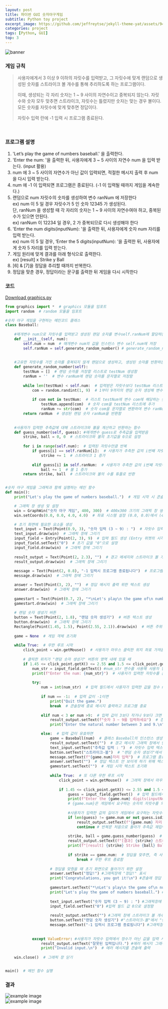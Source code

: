 ```yaml
---
layout: post
title: 파이썬 GUI 숫자야구게임
subtitle: Python toy project
excerpt_image: https://github.com/jeffreytse/jekyll-theme-yat/assets/9413601/2ed22d49-90b1-4f7e-8e8f-b77b21dee505
categories: project
tags: [Python, GUI] 
top: 3
---
```


![banner](https://github.com/jeffreytse/jekyll-theme-yat/assets/9413601/2ed22d49-90b1-4f7e-8e8f-b77b21dee505)


### 게임 규칙 ###

<!-- * **게임 규칙** -->

> 사용자에게서 3 이상 9 이하의 자릿수를 입력받고, 그 자릿수에 맞게 랜덤으로 생성된 숫자를 스트라이크 볼 개수를 통해 추리하도록 하는 프로그램이다. 
>
> 이때, 생성되는 각 자리 숫자는 1 ~ 9 사이의 자연수이고 중복되지 않는다.
  자릿수와 숫자 모두 맞추면 스트라이크, 자릿수는 틀렸지만 숫자는 맞는 경우 볼이다.
  모든 숫자를 자릿수에 맞게 맞추면 정답이다.
>
> 자릿수 입력 란에 -1 입력 시 프로그램 종료된다.

<!-- Paragraphs are separated by a blank line. -->

<!-- 2nd paragraph. *Italic*, **bold**, and `monospace`. Itemized lists
look like: -->
<br>

### 프로그램 설명 ###

1. 'Let’s play the game of numbers baseball.' 을 출력한다.  
2. 'Enter the num: '을 출력한 뒤, 사용자에게 3 ~ 5 사이의 자연수 num 을 입력 받는다. (input 활용)  
3. num 에 3 ~ 5 사이의 자연수가 아닌 값이 입력되면, 적절한 메시지 출력 후 num 을 다시 입력 받는다.  
4. num 에 -1 이 입력되면 프로그램은 종료된다. (-1 이 입력될 때까지 게임을 계속한다.)  
5. 랜덤으로 num 자릿수의 숫자를 생성하여 변수 ranNum 에 저장한다  
  ex) num 이 5 일 경우 자릿수가 5 인 숫자 12345 가 생성된다.  
  단, ranNum 을 생성할 때 각 자리의 숫자는 1 ~ 9 사이의 자연수여야 하고, 중복된 수가 있으면 안된다.  
  ex) ranNum 이 12234 일 경우, 2 가 중복되므로 다시 생성해야 한다  
6. 'Enter the num digits(inputNum): '을 출력한 뒤, 사용자에게 숫자 num 자리를 입력 받는다.  
  ex) num 이 5 일 경우, ‘Enter the 5 digits(inputNum): ’을 출력한 뒤, 사용자에게 숫자 5 자리를 입력 받는다.  
7. 게임 원리에 맞게 결과를 아래 형식으로 출력한다.  
  ex) [result] x Strike y Ball  
8. [6] & [7]을 정답을 추리할 때까지 반복한다.  
9. 정답을 맞춘 경우, 정답이라는 문구를 출력한 뒤 게임을 다시 시작한다  


<!-- Use 3 dashes for an em-dash. Use 2 dashes for ranges (ex., "it's all
in chapters 12--14"). Three dots ... will be converted to an ellipsis.
Unicode is supported. ☺ -->



<!-- 코드
------------ -->

### 코드 ###

[Download graphics.py](assets/files/graphics.py)


<!-- Here's a numbered list: -->
<!-- 
1. first item
 2. second item
 3. third item

Note again how the actual text starts at 4 columns in (4 characters
from the left side). Here's a code sample:

    # Let me re-iterate ...
    for i in 1 .. 10 { do-something(i) }

As you probably guessed, indented 4 spaces. By the way, instead of
indenting the block, you can use delimited blocks, if you like:

~~~
define foobar() {
    print "Welcome to flavor country!";
}
~~~

(which makes copying & pasting easier). You can optionally mark the
delimited block for Pandoc to syntax highlight it: 
-->

~~~python
from graphics import *  # graphics 모듈을 임포트
import random  # random 모듈을 임포트

#숫자 야구 게임을 구현하는 메인코드 클래스
class Baseball:
    
    #매개변수 num으로 자릿수를 입력받고 생성된 랜덤 숫자를 변수self.ranNum에 할당하는 함수
    def __init__(self, num): 
        self.num = num  # 매개변수 num의 값을 인스턴스 변수 self.num에 저장
        self.ranNum = self.generate_random_number() # generate_random_number 메서드를 호출해 생성된 랜덤 숫자를 변수에 할당함
        
    
    #고유한 자릿수를 가진 숫자를 중복되지 않게 랜덤으로 생성하고, 생성된 숫자를 반환하는 함수
    def generate_random_number(self):
        testNum = []  # 랜덤 숫자를 저장할 리스트로 testNum 생성함
        ranNum = ''  # 변수 ranNum에 랜덤 숫자를 문자열로 저장함
        
        while len(testNum) < self.num:  # 입력받은 자릿수보다 testNum 리스트의 길이가 작을 시 반복됨 
            com = random.randint(1, 9)  # 1부터 9까지의 랜덤 숫자 생성해 변수 com에 할당함
            
            if com not in testNum:  # 리스트 testNum에 변수 com에 해당하는 숫자가 없으면, 즉 숫자가 중복되지 않으면
                testNum.append(com)  # 숫자 com을 testNum 리스트에 추가
                ranNum += str(com)  # 숫자 com을 문자열로 변환하여 변수 ranNum에 저장함
        return ranNum  # 생성된 랜덤 숫자 ranNum을 반환함
    
    
    #사용자가 입력한 추측값에 대해 스트라이크와 볼을 계산하고 반환하는 함수
    def guess_number(self, guess): #매개변수 guess로 추측값을 입력받음
        strike, ball = 0, 0  # 스트라이크와 볼의 초기값을 0으로 설정
        
        for i in range(self.num):  # 입력된 자릿수만큼 반복
            if guess[i] == self.ranNum[i]:  # 사용자가 추측한 값의 i번째 자릿수와 생성된 랜덤숫자의 i번째 자릿수가 동일하면
                strike += 1  # 스트라이크 1 증가
                
            elif guess[i] in self.ranNum:  # 사용자가 추측한 값의 i번째 자릿수가 생성된 랜덤숫자에 존재하지만 자릿수가 맞지 않으면
                ball += 1  # 볼 1 증가
        return strike, ball  # 스트라이크와 볼의 수를 튜플로 반환


#숫자 야구 게임을 그래픽과 함께 실행하는 메인 함수
def main():
    print("Let's play the game of numbers baseball.")  # 게임 시작 시 콘솔창에 메시지 출력

    # 그래픽 창 생성 및 설정
    win = GraphWin("숫자 야구 게임", 400, 300)  # 400x300 크기의 그래픽 창 생성
    win.setCoords(0.0, 0.0, 4.0, 4.0)  # 좌표 시스템 설정 (0.0, 0.0)에서 (4.0, 4.0)으로

    # 초기 화면에 필요한 요소들 생성
    text_input = Text(Point(0.9, 3), "숫자 입력 (3 ~ 9) : ")  # 자릿수 입력 텍스트 생성
    text_input.draw(win)  # 그래픽 창에 그리기
    input_field = Entry(Point(2, 3), 9)  # 입력 필드 생성 (Entry 위젯의 시각적 너비 상 9자리까지 보임)
    input_field.setText("0")  # 초기 값을 "0"으로 설정
    input_field.draw(win)  # 그래픽 창에 그리기
    
    result_output = Text(Point(2, 2.3), "")  # 경고 메세지와 스트라이크 볼 개수를 출력하기 위한 텍스트 생성
    result_output.draw(win)  # 그래픽 창에 그리기
    
    message = Text(Point(2, 0.8), "-1 입력시 프로그램 종료됩니다")  # 프로그램 종료 안내 텍스트 생성
    message.draw(win)  # 그래픽 창에 그리기

    answer = Text(Point(3, 2), "")  # 정답 메시지 출력 위한 텍스트 생성
    answer.draw(win)  # 그래픽 창에 그리기
    
    gamestart = Text(Point(0.7, 2), "*\nLet's play\n the game of\n numbers baseball")  # 게임 시작 텍스트 생성
    gamestart.draw(win)  # 그래픽 창에 그리기
    
    # 랜덤 숫자 생성기 버튼
    button = Text(Point(2, 1.8), "랜덤 숫자 생성기")  # 버튼 텍스트 생성
    button.draw(win)  # 그래픽 창에 그리기
    Rectangle(Point(1.45, 1.5), Point(2.55, 2.1)).draw(win)  # 버튼 주위에 사각형 그려 버튼 모양을 만듦
    
    game = None  # 게임 객체 초기화
    
    while True:  # 무한 루프 시작
        click_point = win.getMouse()  # 사용자가 마우스 클릭한 위치 좌표 가져옴
        
        # 클릭한 위치가 "랜덤 숫자 생성기" 버튼의 영역 내에 있을 때
        if 1.45 <= click_point.getX() <= 2.55 and 1.5 <= click_point.getY() <= 2.1:  
            num_str = input_field.getText() #num_str 변수를 사용해 사용자 입력을 문자열로 가져옴
            print(f"Enter the num: {num_str}")  # 사용자가 입력한 자릿수를 콘솔에 출력
            
            try:
                num = int(num_str)  # 입력 필드에서 사용자가 입력한 값을 정수 num으로 변환
           
                if num == -1:  # 입력 값이 -1이면
                    print("Quit the game.") 
                    break  # 콘솔창에 종료 메시지 출력하고 프로그램 종료
                
                elif num < 3 or num >9:  # 입력 값이 3보다 작거나 9보다 크면
                    result_output.setText(f"숫자 3 ~ 9를 입력하세요")  # 경고 메시지 그래픽창에 출력
                    print("Enter the natural number between 3 and 9.\n") # 콘솔 창에 동일한 의미의 메시지 출력

                else:  # 입력 값이 유효하면
                    game = Baseball(num)  # 클래스 Baseball의 인스턴스 생성
                    result_output.setText("")  # 경고 메시지 그래픽 창에서 안 보이게 하기 위해 택스트 초기화함
                    text_input.setText("추측값 입력 : ")  # 자릿수 입력 텍스트에서 추측값 입력으로 텍스트 변경
                    button.setText("스트라이크-볼")  # "랜덤 숫자 생성기"에서 "스트라이크-볼"로 버튼 텍스트 변경
                    message.setText(f"{game.num}자리 입력")  # 프로그램 종료 안내 택스트에서 자릿수 안내 텍스트로 변경
                    answer.setText("")  # 정답 텍스트 안 보이게 하기 위해 텍스트 초기화
                    gamestart.setText("")  # 게임 시작 텍스트 초기화
                    
                    while True:  # 또 다른 무한 루프 시작
                        click_point = win.getMouse()  # 그래픽 창에서 마우스 클릭한 위치 좌표를 변수 click_point에 저장함
                        
                        if 1.45 <= click_point.getX() <= 2.55 and 1.5 <= click_point.getY() <= 2.1:  # 클릭한 위치가 버튼 영역 내에 있을 때
                            guess = input_field.getText()  # 입력 필드에서 사용자가 입력한 값을 변수 guess에 저장함
                            print(f"Enter the {game.num} digits(inputNum): {guess}") # 사용자가 입력한 추측값을 콘솔에 출력함 
                            # {game.num}은 게임에서 요구하는 숫자의 자릿수를 의미함
                            
                            #사용자가 입력한 값의 길이가 게임에서 요구하는 자릿수와 다르거나, 유효하지 않은 값을 입력한 경우
                            if len(guess) != game.num or not guess.isdigit(): 
                                result_output.setText(f"{game.num} 자리 숫자를 입력하세요.")  # 그래픽창에 경고 메시지 출력
                                continue # 반복문 처음으로 돌아가 추측값 재입력 받음
                            
                            strike, ball = game.guess_number(guess)  # 스트라이크와 볼 계산
                            result_output.setText(f"[결과] {strike} 스트라이크 {ball} 볼")  # 스트라이크 볼 개수 결과를 그래픽 창에 출력
                            print(f"[result] {strike} Strike {ball} Ball\n")  # 스트라이크 볼 개수 결과를 콘솔에 출력
                            
                            if strike == game.num:  # 정답을 맞추면, 즉 사용자가 입력한 숫자와 정답 숫자가 그 자릿수까지 모두 일치하면
                                break # 무한 루프 종료함
                            
                    # 정답을 맞췄을 때 초기 화면으로 돌아가기 위한 설정
                    answer.setText("정답!") #그래픽창에 "정답!" 표시
                    print("Congratulations, you got it!\n") #콘솔에 정답 메시지 출력함
                    
                    gamestart.setText("*\nLet's play\n the game of\n numbers baseball") #그래픽창에 게임 시작 문구 출력함
                    print("Let's play the game of numbers baseball.") #콘솔에 게임 시작 문구 출력함
                    
                    text_input.setText("숫자 입력 (3 ~ 9) : ") #그래픽창에 입력 문구 출력함
                    input_field.setText("0") #입력 필드 값 0으로 설정함
                    
                    result_output.setText("") #그래픽 창에 스트라이크 볼 개수 결과 문구 안 보이게 하기 위해 텍스트 초기화함
                    button.setText("랜덤 숫자 생성기") #"스트라이크-볼"에서 "랜덤 숫자 생성기"로 버튼 텍스트 변경함
                    message.setText("-1 입력시 프로그램 종료됩니다") #그래픽창에 프로그램 종료 안내 문구 표시함
                    
                    
            except ValueError: #사용자가 자릿수 입력에서 정수가 아닌 값을 입력 시 발생하는 ValueError 예외를 처리함
                result_output.setText("잘못된 입력입니다.") #에러 메시지 그래픽창에 출력함
                print("Invalid input.\n")  # 에러 메시지를 콘솔에 출력
    
    win.close()  # 그래픽 창 닫기


main()  # 메인 함수 실행
~~~



### 결과 ###

![example image](/assets/images/1.jpg "An exemplary image")
<br>
![example image](/assets/images/2.jpg "An exemplary image")



<!-- 1. First, get these ingredients:

      * carrots
      * celery
      * lentils

 2. Boil some water.

 3. Dump everything in the pot and follow
    this algorithm:

        find wooden spoon
        uncover pot
        stir
        cover pot
        balance wooden spoon precariously on pot handle
        wait 10 minutes
        goto first step (or shut off burner when done)

    Do not bump wooden spoon or it will fall.

Notice again how text always lines up on 4-space indents (including
that last line which continues item 3 above).

Here's a link to [a website](http://foo.bar), to a [local
doc](local-doc.html), and to a [section heading in the current
doc](#an-h2-header). Here's a footnote [^1].

[^1]: Some footnote text.

Tables can look like this:

Name           Size  Material      Color
------------- -----  ------------  ------------
All Business      9  leather       brown
Roundabout       10  hemp canvas   natural
Cinderella       11  glass         transparent

Table: Shoes sizes, materials, and colors.

(The above is the caption for the table.) Pandoc also supports
multi-line tables:

--------  -----------------------
Keyword   Text
--------  -----------------------
red       Sunsets, apples, and
          other red or reddish
          things.

green     Leaves, grass, frogs
          and other things it's
          not easy being.
--------  -----------------------

A horizontal rule follows.

***

Here's a definition list:

apples
  : Good for making applesauce.

oranges
  : Citrus!

tomatoes
  : There's no "e" in tomatoe.

Again, text is indented 4 spaces. (Put a blank line between each
term and  its definition to spread things out more.)

Here's a "line block" (note how whitespace is honored):

| Line one
|   Line too
| Line tree

and images can be specified like so:

![example image](https://user-images.githubusercontent.com/9413601/123900693-1d9ebd00-d99c-11eb-8e9e-cf7879187606.png "An exemplary image")

Inline math equation: $\omega = d\phi / dt$. Display
math should get its own line like so:

$$I = \int \rho R^{2} dV$$

And note that you can backslash-escape any punctuation characters
which you wish to be displayed literally, ex.: \`foo\`, \*bar\*, etc. 
-->
